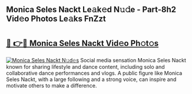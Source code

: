 ## Monica Seles Nackt Le𝚊k𝚎d N𝚞𝚍e - Part-8h2 Vid𝚎o Photos Le𝚊ks FnZzt

# <h2><a href="http://fb9upmq.evod.top/?m=Monica+Seles+Nackt">🔗 👉🔴 Monica Seles Nackt Vid𝚎o Ph𝚘t𝚘s</a></h2>

[![Monica Seles Nackt N𝚞d𝚎s](https://i.imgur.com/8V9OHl7.gif)](http://fb9upmq.evod.top/?m=Monica+Seles+Nackt)
Social media sensation Monica Seles Nackt known for sharing lifestyle and dance content, including solo and collaborative dance performances and vlogs. A public figure like Monica Seles Nackt, with a large following and a strong voice, can inspire and motivate others to make a difference. 
